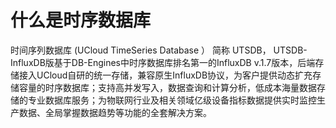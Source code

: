 # 什么是时序数据库

时间序列数据库 (UCloud TimeSeries Database ） 简称 UTSDB， UTSDB-InfluxDB版基于DB-Engines中时序数据库排名第一的InfluxDB v.1.7版本，后端存储接入UCloud自研的统一存储，兼容原生InfluxDB协议，为客户提供动态扩充存储容量的时序数据库；支持高并发写入，数据查询和计算分析，低成本海量数据存储的专业数据库服务；为物联网行业及相关领域亿级设备指标数据提供实时监控生产数据、全局掌握数据趋势等功能的全套解决方案。
